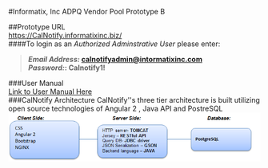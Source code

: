
#Informatix, Inc  ADPQ Vendor Pool Prototype B

##Prototype URL  
https://CalNotify.informatixinc.biz/  
####To login as an _Authorized Adminstrative User_ please enter:  
>**_Email Address:_ calnotifyadmin@intormatixinc.com**  
>**_Password:_: Calnotify1!**

###User Manual  
[Link to User Manual Here](https://github.com/informatixinc/Cal-Notify/tree/master/db_schema)  
###CalNotify Architecture
CalNotify''s three tier architecture is built utilizing open source technologies of Angular 2 , Java API and PostreSQL  
![CalNotify Architecture](https://github.com/yuliavydra/TEST1/blob/master/CaNotifyArchitecture.PNG)









